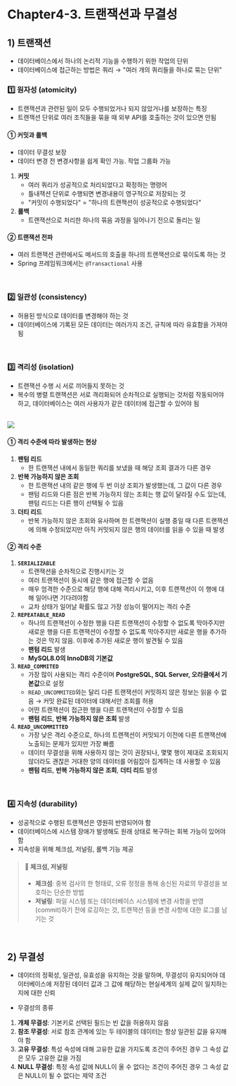 # Chapter4-3. 트랜잭션과 무결성

## 1) 트랜잭션
* 데이터베이스에서 하나의 논리적 기능을 수행하기 위한 작업의 단위
* 데이터베이스에 접근하는 방법은 쿼리 → "여러 개의 쿼리들을 하나로 묶는 단위"

### 1️⃣ 원자성 (atomicity)
* 트랜잭션과 관련된 일이 모두 수행되었거나 되지 않았거나를 보장하는 특징
* 트랜잭션 단위로 여러 조직들을 묶을 때 외부 API를 호출하는 것이 있으면 안됨

#### ① 커밋과 롤백
* 데이터 무결성 보장
* 데이터 변경 전 변경사항을 쉽게 확인 가능. 작업 그룹화 가능

1) **커밋**
    * 여러 쿼리가 성공적으로 처리되었다고 확정하는 명령어
    * 틀내잭션 단위로 수행되면 변경내용이 영구적으로 저장되는 것
    * "커밋이 수행되었다" = "하나의 트랜잭션이 성공적으로 수행되었다"
2) **롤백**
    * 트랜잭션으로 처리한 하나의 묶음 과정을 일어나기 전으로 돌리는 일

#### ② 트랜잭션 전파
* 여러 트랜잭션 관련에서도 메서드의 호출을 하나의 트랜잭션으로 묶이도록 하는 것
* Spring 프레임워크에서는 `@Transactional` 사용

<br>

### 2️⃣ 일관성 (consistency)
* 허용된 방식으로 데이터를 변경해야 하는 것
* 데이터베이스에 기록된 모든 데이터는 여러가지 조건, 규칙에 따라 유효함을 가져야 됨

<br>

### 3️⃣ 격리성 (isolation)
* 트랜잭션 수행 시 서로 끼어들지 못하는 것
* 복수의 병렬 트랜잭션은 서로 격리화되어 순차적으로 실행되는 것처럼 작동되어야 하고, 데이터베이스는 여러 사용자가 같은 데이터에 접근할 수 있어야 됨

<br>

<img src="https://velog.velcdn.com/images/mkyoung24/post/7e6e4400-d414-42bf-9ed1-86ca058a1fd4/image.png">

#### ① 격리 수준에 따라 발생하는 현상
1) **팬텀 리드**
    * 한 트랜잭션 내에서 동일한 쿼리를 보냈을 때 해당 조회 결과가 다른 경우
2) **반복 가능하지 않은 조회**
    * 한 트랜잭션 내의 같은 행에 두 번 이상 조회가 발생했는데, 그 값이 다른 경우
    * 팬텀 리드와 다른 점은 반복 가능하지 않는 조회는 행 값이 달라질 수도 있는데, 팬텀 리드는 다른 행이 선택될 수 있음
3) **더티 리드**
    * 반복 가능하지 않은 조회와 유사하며 한 트랜잭션이 실행 중일 때 다른 트랜잭션에 의해 수정되었지만 아직 커밋되지 않은 행의 데이터를 읽을 수 있을 때 발생

#### ② 격리 수준
1) **`SERIALIZABLE`**
    * 트랜잭션을 순차적으로 진행시키는 것
    * 여러 트랜잭션이 동시에 같은 행에 접근할 수 없음
    * 매우 엄격한 수준으로 해당 행에 대해 격리시키고, 이후 트랜잭션이 이 행에 대해 일어나면 기다려야함
    * 교차 상태가 일어날 확률도 많고 가장 성능이 떨어지는 격리 수준
2) **`REPEATABLE_READ`**
    * 하나의 트랜잭션이 수정한 행을 다른 트랜잭션이 수정할 수 없도록 막아주지만 새로운 행을 다른 트랜잭션이 수정할 수 없도록 막아주지만 새로운 행을 추가하는 것은 막지 않음. 이후에 추가된 새로운 행이 발견될 수 있음
    * **팬텀 리드** 발생
    * **MySQL8.0의 InnoDB의 기본값**
3) **`READ_COMMITED`**
    * 가장 많이 사용되는 격리 수준이며 **PostgreSQL, SQL Server, 오라클에서 기본값**으로 설정
    * `READ_UNCOMMITED`와는 달리 다른 트랜잭션이 커밋하지 않은 정보는 읽을 수 없음 → 커밋 완료된 데이터에 대해서만 조회를 허용
    * 어떤 트랜잭션이 접근한 행을 다른 트랜잭션이 수정할 수 있음
    * **팬텀 리드**, **반복 가능하지 않은 조회** 발생
4) **`READ_UNCOMMITTED`**
    * 가장 낮은 격리 수준으로, 하나의 트랜잭션이 커밋되기 이전에 다른 트랜잭션에 노출되는 문제가 있지만 가장 빠름
    * 데이터 무결성을 위해 사용하지 않는 것이 권장되나, 몇몇 행이 제대로 조회되지 않더라도 괜찮은 거대한 양의 데이터를 어림잡아 집계하는 데 사용할 수 있음
    * **팬텀 리드**, **반복 가능하지 않은 조회**, **더티 리드** 발생

<br>

### 4️⃣ 지속성 (durability)
* 성공적으로 수행된 트랜잭션은 영원히 반영되어야 함
* 데이터베이스에 시스템 장애가 발생해도 원래 상태로 복구하는 회복 가능이 있어야 함
* 지속성을 위해 체크섬, 저널링, 롤백 기능 제공

> #### 📢 체크섬, 저널링
> * **체크섬**: 중복 검사의 한 형태로, 오류 정정을 통해 송신된 자료의 무결성을 보호하는 단순한 방법
> * **저널링**: 파일 시스템 또는 데이터베이스 시스템에 변경 사항을 반영(commit)하기 전에 로깅하는 것, 트랜잭션 등을 변경 사항에 대한 로그를 남기는 것

<br>

## 2) 무결성
* 데이터의 정확성, 일관성, 유효성을 유지하는 것을 말하며, 무결성이 유지되어야 데이터베이스에 저장된 데이터 값과 그 값에 해당하는 현실세계의 실제 값이 일치하는지에 대한 신뢰

* 무결성의 종류
1) **개체 무결성**: 기본키로 선택된 필드는 빈 값을 허용하지 않음
2) **참조 무결성**: 서로 참조 관계에 있는 두 테이블의 데이터는 항상 일관된 값을 유지해야 함
3) **고유 무결성**: 특성 속성에 대해 고유한 값을 가지도록 조건이 주어진 경우 그 속성 값은 모두 고유한 값을 가짐
4) **NULL 무결성**: 특정 속성 값에 NULL이 올 수 없다는 조건이 주어진 경우 그 속성 값은 NULL이 될 수 없다는 제약 조건
